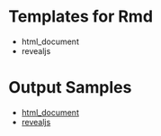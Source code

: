 # Templates for Rmd
- html_document
- revealjs

# Output Samples
- [html_document](https://ymattu.github.io/Rmd_templates/html_document_template.html)
- [revealjs](https://ymattu.github.io/Rmd_templates/revealjs_template.html#/)

